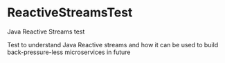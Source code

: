 # ReactiveStreamsTest
Java Reactive Streams test

Test to understand Java Reactive streams and how it can be used to build back-pressure-less microservices in future

